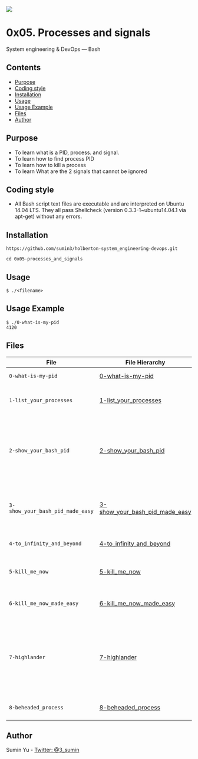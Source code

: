 <img src="https://www.holbertonschool.com/holberton-logo-twitter-card.png">

# 0x05. Processes and signals
System engineering & DevOps ― Bash

## Contents
* [Purpose](https://github.com/sumin3/holberton-system_engineering-devops/tree/master/0x05-processes_and_signals#Purpose)
* [Coding style](https://github.com/sumin3/holberton-system_engineering-devops/tree/master/0x05-processes_and_signals#Coding-style)
* [Installation](https://github.com/sumin3/holberton-system_engineering-devops/tree/master/0x05-processes_and_signals#installation)
* [Usage](https://github.com/sumin3/holberton-system_engineering-devops/tree/master/0x05-processes_and_signals#usage)
* [Usage Example](https://github.com/sumin3/holberton-system_engineering-devops/tree/master/0x05-processes_and_signals#Usage-Example)
* [Files](https://github.com/sumin3/holberton-system_engineering-devops/tree/master/0x05-processes_and_signals#Files)
* [Author](https://github.com/sumin3/holberton-system_engineering-devops/tree/master/0x05-processes_and_signals#author)

## Purpose
- To learn what is a PID, process. and signal.
- To learn how to find process PID
- To learn how to kill a process
- To learn What are the 2 signals that cannot be ignored

## Coding style
- All Bash script text files are executable and are interpreted on Ubuntu 14.04 LTS. They all pass Shellcheck (version 0.3.3-1~ubuntu14.04.1 via apt-get) without any errors.

## Installation
```
https://github.com/sumin3/holberton-system_engineering-devops.git
```
```
cd 0x05-processes_and_signals
```

## Usage
```
$ ./<filename>
```

## Usage Example
```
$ ./0-what-is-my-pid
4120
```

## Files
|File| File Hierarchy  | Description 
|---|----|-----
| `0-what-is-my-pid`| [0-what-is-my-pid](0-what-is-my-pid) | Bash script that displays its PID.
| `1-list_your_processes`| [1-list_your_processes](1-list_your_processes) | Bash script that displays a list of currently running processes.
| `2-show_your_bash_pid` | [2-show_your_bash_pid](2-show_your_bash_pid) | Using your previous exercise command, write a Bash script that displays line containing the bash word, this allowing you to easily get the PID of your Bash process
| `3-show_your_bash_pid_made_easy` | [3-show_your_bash_pid_made_easy](3-show_your_bash_pid_made_easy) | Bash script that displays the PID, along with the process name, of processes which name contains the word bash.
| `4-to_infinity_and_beyond` | [4-to_infinity_and_beyond](4-to_infinity_and_beyond) | displays To infinity and beyond indefinitely.
| `5-kill_me_now` | [5-kill_me_now](5-kill_me_now) | Bash script that kills 4-to_infinity_and_beyond process.
| `6-kill_me_now_made_easy` | [6-kill_me_now_made_easy](6-kill_me_now_made_easy) | Bash script that kills 4-to_infinity_and_beyond process.
| `7-highlander` | [7-highlander](7-highlander) | **Bash script that displays:**<br />To infinity and beyond indefinitely<br />With a sleep 2 in between each iteration<br />I am invincible!!! when receiving a SIGTERM signal
| `8-beheaded_process` | [8-beheaded_process](8-beheaded_process) | Bash script that kills the process 7-highlander.

## Author
Sumin Yu - [Twitter: @3_sumin](https://twitter.com/3_sumin)